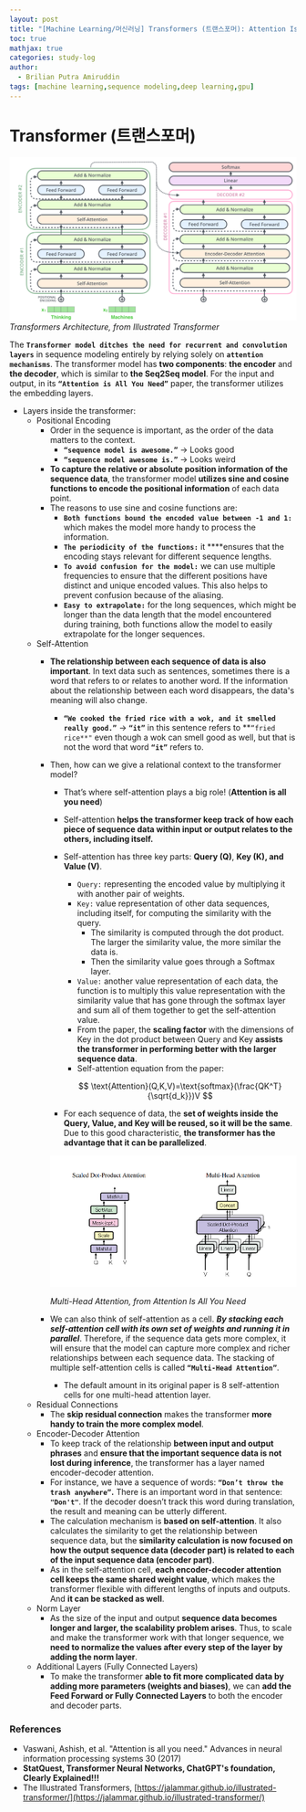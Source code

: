```yaml
---
layout: post
title: "[Machine Learning/머신러닝] Transformers (트랜스포머): Attention Is All You Need (Neurips 2017)"
toc: true
mathjax: true
categories: study-log
author:
  - Brilian Putra Amiruddin
tags: [machine learning,sequence modeling,deep learning,gpu]
--- 
```

# Transformer (트랜스포머)

![transformer_illustrated.png](/assets/fig/transformer_illustrated.png)
*Transformers Architecture, from Illustrated Transformer*

The **`Transformer model ditches the need for recurrent and convolution layers`** in sequence modeling entirely by relying solely on **`attention mechanisms`**.
The transformer model has **two components**: **the encoder** and **the decoder**, which is similar to **the Seq2Seq model**.
For the input and output, in its **`“Attention is All You Need”`** paper, the transformer utilizes the embedding layers.
- Layers inside the transformer:
    - Positional Encoding
        - Order in the sequence is important, as the order of the data matters to the context.
            - **`“sequence model is awesome.”`** → Looks good
            - **`“sequence model awesome is.”`** → Looks weird
        - **To capture the relative or absolute position information of the sequence data**, the transformer model **utilizes sine and cosine functions to encode the positional information** of each data point.
        - The reasons to use sine and cosine functions are:
            - **`Both functions bound the encoded value between -1 and 1:`** which makes the model more handy to process the information.
            - **`The periodicity of the functions:`** it ****ensures that the encoding stays relevant for different sequence lengths.
            - **`To avoid confusion for the model:`** we can use multiple frequencies to ensure that the different positions have distinct and unique encoded values. This also helps to prevent confusion because of the aliasing.
            - **`Easy to extrapolate:`** for the long sequences, which might be longer than the data length that the model encountered during training, both functions allow the model to easily extrapolate for the longer sequences.
    - Self-Attention
        - **The relationship between each sequence of data is also important**. In text data such as sentences, sometimes there is a word that refers to or relates to another word. If the information about the relationship between each word disappears, the data's meaning will also change.
            - **`“We cooked the fried rice with a wok, and it smelled really good.”`** → **`“it”`** in this sentence refers to **`“fried rice**"`  even though a wok can smell good as well, but that is not the word that word **`“it”`** refers to.
        - Then, how can we give a relational context to the transformer model?
            - That’s where self-attention plays a big role! (**Attention is all you need**)
            - Self-attention **helps the transformer keep track of how each piece of sequence data within input or output relates to the others, including itself.**
            - Self-attention has three key parts: **Query (Q)**, **Key (K), and Value (V)**.
                - `Query:` representing the encoded value by multiplying it with another pair of weights.
                - `Key:` value representation of other data sequences, including itself, for computing the similarity with the query.
                    - The similarity is computed through the dot product. The larger the similarity value, the more similar the data is.
                    - Then the similarity value goes through a Softmax layer.
                - `Value:` another value representation of each data, the function is to multiply this value representation with the similarity value that has gone through the softmax layer and sum all of them together to get the self-attention value.
                - From the paper, the **scaling factor** with the dimensions of Key in the dot product between Query and Key **assists the transformer in performing better with the larger sequence data**.
                - Self-attention equation from the paper:
                
                $$
                \text{Attention}(Q,K,V)=\text{softmax}(\frac{QK^T}{\sqrt{d_k}})V
                $$
                
            - For each sequence of data, the **set of weights inside the Query, Value, and Key will be reused, so it will be the same**. Due to this good characteristic, **the transformer has the advantage that it can be parallelized**.
            
            ![Attentionisallyouneed.png](/assets/fig/Attentionisallyouneed.png)

          *Multi-Head Attention, from Attention Is All You Need*
            
        - We can also think of self-attention as a cell. ***By stacking each self-attention cell with its own set of weights and running it in parallel***. Therefore, if the sequence data gets more complex, it will ensure that the model can capture more complex and richer relationships between each sequence data. The stacking of multiple self-attention cells is called **`“Multi-Head Attention”`**.
            - The default amount in its original paper is 8 self-attention cells for one multi-head attention layer.
    - Residual Connections
        - The **skip residual connection** makes the transformer **more handy to train the more complex model**.
    - Encoder-Decoder Attention
        - To keep track of the relationship **between input and output phrases** and **ensure that the important sequence data is not lost during inference**, the transformer has a layer named encoder-decoder attention.
        - For instance, we have a sequence of words: **`“Don’t throw the trash anywhere”`.** There is an important word in that sentence: **`"Don't"`**.  If the decoder doesn’t track this word during translation, the result and meaning can be utterly different.
        - The calculation mechanism is **based on self-attention**. It also calculates the similarity to get the relationship between sequence data, but the **similarity calculation** **is now focused on how the output sequence data (decoder part) is related to each of the input sequence data (encoder part)**.
        - As in the self-attention cell, **each encoder-decoder attention cell keeps the same shared weight value**, which makes the transformer flexible with different lengths of inputs and outputs. And **it can be stacked as well**.
    - Norm Layer
        - As the size of the input and output **sequence data becomes longer and larger, the scalability problem arises**. Thus, to scale and make the transformer work with that longer sequence, we **need to normalize the values after every step of the layer** **by adding the norm layer**.
    - Additional Layers (Fully Connected Layers)
        - To make the transformer **able to fit more complicated data by adding more parameters (weights and biases)**, we can **add the Feed Forward or Fully Connected Layers** to both the encoder and decoder parts.

### References
-   Vaswani, Ashish, et al. "Attention is all you need." Advances in neural information processing systems 30 (2017)
-   ****StatQuest, Transformer Neural Networks, ChatGPT's foundation, Clearly Explained!!!****
-   The Illustrated Transformers, [https://jalammar.github.io/illustrated-transformer/](https://jalammar.github.io/illustrated-transformer/)
